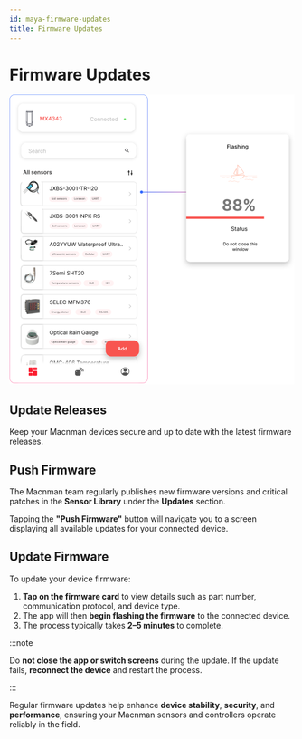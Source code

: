 ```yaml
---
id: maya-firmware-updates
title: Firmware Updates
---
```


# Firmware Updates

![title image](./assets/firmware_update.svg)  

## Update Releases

Keep your Macnman devices secure and up to date with the latest firmware releases.

## Push Firmware
The Macnman team regularly publishes new firmware versions and critical patches in the **Sensor Library** under the **Updates** section. 

Tapping the **"Push Firmware"** button will navigate you to a screen displaying all available updates for your connected device.

## Update Firmware
To update your device firmware:

1. **Tap on the firmware card** to view details such as part number, communication protocol, and device type.
2. The app will then **begin flashing the firmware** to the connected device.
3. The process typically takes **2–5 minutes** to complete.

:::note

Do **not close the app or switch screens** during the update.
If the update fails, **reconnect the device** and restart the process.

:::

Regular firmware updates help enhance **device stability**, **security**, and **performance**, ensuring your Macnman sensors and controllers operate reliably in the field.